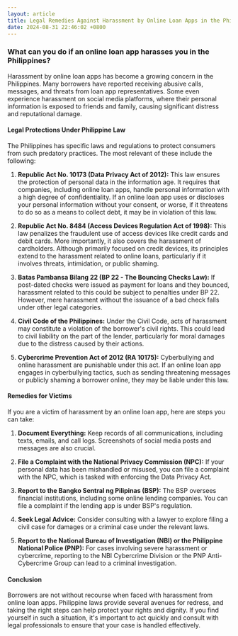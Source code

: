```yaml
---
layout: article
title: Legal Remedies Against Harassment by Online Loan Apps in the Philippines
date: 2024-08-31 22:46:02 +0800
---
```


### What can you do if an online loan app harasses you in the Philippines?

Harassment by online loan apps has become a growing concern in the Philippines. Many borrowers have reported receiving abusive calls, messages, and threats from loan app representatives. Some even experience harassment on social media platforms, where their personal information is exposed to friends and family, causing significant distress and reputational damage. 

#### Legal Protections Under Philippine Law

The Philippines has specific laws and regulations to protect consumers from such predatory practices. The most relevant of these include the following:

1. **Republic Act No. 10173 (Data Privacy Act of 2012):** This law ensures the protection of personal data in the information age. It requires that companies, including online loan apps, handle personal information with a high degree of confidentiality. If an online loan app uses or discloses your personal information without your consent, or worse, if it threatens to do so as a means to collect debt, it may be in violation of this law.

2. **Republic Act No. 8484 (Access Devices Regulation Act of 1998):** This law penalizes the fraudulent use of access devices like credit cards and debit cards. More importantly, it also covers the harassment of cardholders. Although primarily focused on credit devices, its principles extend to the harassment related to online loans, particularly if it involves threats, intimidation, or public shaming.

3. **Batas Pambansa Bilang 22 (BP 22 - The Bouncing Checks Law):** If post-dated checks were issued as payment for loans and they bounced, harassment related to this could be subject to penalties under BP 22. However, mere harassment without the issuance of a bad check falls under other legal categories.

4. **Civil Code of the Philippines:** Under the Civil Code, acts of harassment may constitute a violation of the borrower's civil rights. This could lead to civil liability on the part of the lender, particularly for moral damages due to the distress caused by their actions.

5. **Cybercrime Prevention Act of 2012 (RA 10175):** Cyberbullying and online harassment are punishable under this act. If an online loan app engages in cyberbullying tactics, such as sending threatening messages or publicly shaming a borrower online, they may be liable under this law.

#### Remedies for Victims

If you are a victim of harassment by an online loan app, here are steps you can take:

1. **Document Everything:** Keep records of all communications, including texts, emails, and call logs. Screenshots of social media posts and messages are also crucial.

2. **File a Complaint with the National Privacy Commission (NPC):** If your personal data has been mishandled or misused, you can file a complaint with the NPC, which is tasked with enforcing the Data Privacy Act.

3. **Report to the Bangko Sentral ng Pilipinas (BSP):** The BSP oversees financial institutions, including some online lending companies. You can file a complaint if the lending app is under BSP's regulation.

4. **Seek Legal Advice:** Consider consulting with a lawyer to explore filing a civil case for damages or a criminal case under the relevant laws.

5. **Report to the National Bureau of Investigation (NBI) or the Philippine National Police (PNP):** For cases involving severe harassment or cybercrime, reporting to the NBI Cybercrime Division or the PNP Anti-Cybercrime Group can lead to a criminal investigation.

#### Conclusion

Borrowers are not without recourse when faced with harassment from online loan apps. Philippine laws provide several avenues for redress, and taking the right steps can help protect your rights and dignity. If you find yourself in such a situation, it's important to act quickly and consult with legal professionals to ensure that your case is handled effectively.
